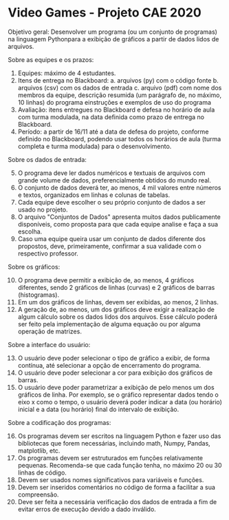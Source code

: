 # Video Games - Projeto CAE 2020

Objetivo geral:
Desenvolver um programa (ou um conjunto de programas) na linguagem Pythonpara a exibição de gráficos a partir de dados lidos de arquivos.

Sobre as equipes e os prazos:
  1. Equipes: máximo de 4 estudantes.
  2. Itens de entrega no Blackboard:
    a. arquivos (py) com o código fonte
    b. arquivos (csv) com os dados de entrada
    c. arquivo (pdf) com nome dos membros da equipe, descrição resumida (um parágrafo de, no máximo, 10 linhas) do programa einstruções e exemplos de uso do programa
  3. Avaliação: itens entregues no Blackboard e defesa no horário de aula com turma modulada, na data definida como prazo de entrega no Blackboard.
  4. Período: a partir de 16/11 até a data de defesa do projeto, conforme definido no Blackboard, podendo usar todos os horários de aula (turma completa e turma modulada) para o desenvolvimento.

Sobre os dados de entrada:

  5. O programa deve ler dados numéricos e textuais de arquivos com grande volume de dados, preferencialmente obtidos do mundo real.
  6. O conjunto de dados deverá ter, ao menos, 4 mil valores entre números e textos, organizados em linhas e colunas de tabelas.
  7. Cada equipe deve escolher o seu próprio conjunto de dados a ser usado no projeto.
  8. O arquivo "Conjuntos de Dados" apresenta muitos dados publicamente disponíveis, como proposta para que cada equipe analise e faça a sua escolha.
  9. Caso uma equipe queira usar um conjunto de dados diferente dos propostos, deve, primeiramente, confirmar a sua validade com o respectivo professor.

Sobre os gráficos:

  10. O programa deve permitir a exibição de, ao menos, 4 gráficos diferentes, sendo 2 gráficos de linhas (curvas) e 2 gráficos de barras (histogramas).
  11. Em um dos gráficos de linhas, devem ser exibidas, ao menos, 2 linhas.
  12. A geração de, ao menos, um dos gráficos deve exigir a realização de algum cálculo sobre os dados lidos dos arquivos. Esse cálculo poderá ser feito pela implementação de alguma equação ou por alguma operação de matrizes.
  
Sobre a interface do usuário:

  13. O usuário deve poder selecionar o tipo de gráfico a exibir, de forma contínua, até selecionar a opção de encerramento do programa.
  14. O usuário deve poder selecionar a cor para exibição dos gráficos de barras.
  15. O usuário deve poder parametrizar a exibição de pelo menos um dos gráficos de linha. Por exemplo, se o gráfico representar dados tendo o eixo x como o tempo, o usuário deverá poder indicar a data (ou horário) inicial e a data (ou horário) final do intervalo de exibição.

Sobre a codificação dos programas:

  16. Os programas devem ser escritos na linguagem Python e fazer uso das bibliotecas que forem necessárias, incluindo math, Numpy, Pandas, matplotlib, etc.
  17. Os programas devem ser estruturados em funções relativamente pequenas. Recomenda-se que cada função tenha, no máximo 20 ou 30 linhas de código.
  18. Devem ser usados nomes significativos para variáveis e funções.
  19. Devem ser inseridos comentários no código de forma a facilitar a sua compreensão.
  20. Deve ser feita a necessária verificação dos dados de entrada a fim de evitar erros de execução devido a dado inválido.
